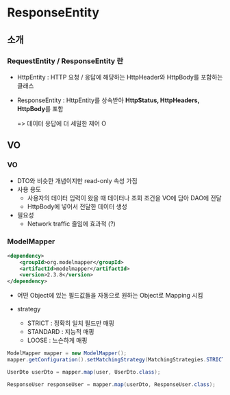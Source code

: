 # ResponseEntity



## 소개



### **RequestEntity** / ResponseEntity 란

- HttpEntity : HTTP 요청 / 응답에 해당하는 HttpHeader와 HttpBody를 포함하는 클래스

- ResponseEntity : HttpEntity를 상속받아 **HttpStatus, HttpHeaders, HttpBody**를 포함

  => 데이터 응답에 더 세밀한 제어 O



## VO



### VO

- DTO와 비슷한 개념이지만 read-only 속성 가짐
- 사용 용도
  - 사용자의 데이터 입력이 왔을 때 데이터나 조회 조건을 VO에 담아 DAO에 전달
  - HttpBody에 넣어서 전달한 데이터 생성
- 필요성
  - Network traffic 줄임에 효과적 (?)







### ModelMapper

```xml
<dependency>
    <groupId>org.modelmapper</groupId>
    <artifactId>modelmapper</artifactId>
    <version>2.3.8</version>
</dependency>
```

- 어떤 Object에 있는 필드값들을 자동으로 원하는 Object로 Mapping 시킴

- strategy
  - STRICT : 정확히 일치 필드만 매핑
  - STANDARD : 지능적 매핑
  - LOOSE : 느슨하게 매핑

```JAVA
ModelMapper mapper = new ModelMapper();
mapper.getConfiguration().setMatchingStrategy(MatchingStrategies.STRICT);

UserDto userDto = mapper.map(user, UserDto.class);

ResponseUser responseUser = mapper.map(userDto, ResponseUser.class);
```





















